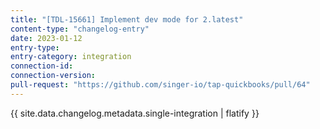 ```yaml
---
title: "[TDL-15661] Implement dev mode for 2.latest"
content-type: "changelog-entry"
date: 2023-01-12
entry-type: 
entry-category: integration
connection-id: 
connection-version: 
pull-request: "https://github.com/singer-io/tap-quickbooks/pull/64"
---
```

{{ site.data.changelog.metadata.single-integration | flatify }}